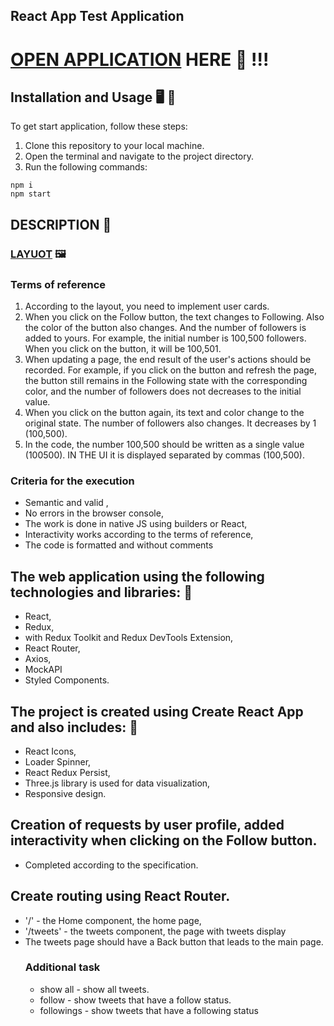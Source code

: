 ## React App Test Application

# [OPEN APPLICATION](https://maxoverking.github.io/test-task/) HERE  :eyes:  !!! 

## Installation and Usage  🖥️  🚀

To get start application, follow these steps:

1. Clone this repository to your local machine.
2. Open the terminal and navigate to the project directory.
3. Run the following commands:

  ```
  npm i
  npm start
  ```
## DESCRIPTION 📓

### [LAYUOT](https://www.figma.com/file/zun1oP6NmS2Lmgbcj6e1IG/Test?type=design&node-id=0-1&t=vZJZxzMhIqFje8JN-0) 🖼️ 

### Terms of reference 
  1. According to the layout, you need to implement user cards.
  2. When you click on the Follow button, the text changes to Following. Also
    the color of the button also changes. And the number of followers is added to yours. For example,
    the initial number is 100,500 followers. When you click on the button, it will be
    100,501.
  3. When updating a page, the end result of the user's actions should be recorded. For example,
    if you click on the button and refresh the page, the button still remains
    in the Following state with the corresponding color, and the number of followers does not
    decreases to the initial value.
  4. When you click on the button again, its text and color change to the original
    state. The number of followers also changes. It decreases by 1
    (100,500).
  5. In the code, the number 100,500 should be written as a single value (100500). IN THE UI
    it is displayed separated by commas (100,500).
  
### Criteria for the execution
  - Semantic and valid ,
  - No errors in the browser console,
  - The work is done in native JS using builders or React,
  - Interactivity works according to the terms of reference,
  - The code is formatted and without comments
  
## The web application using the following technologies and libraries: 🧰
  - React,
  - Redux,
  - with Redux Toolkit and Redux DevTools Extension,
  - React Router,
  - Axios,
  - MockAPI
  - Styled Components.
 
 ## The project is created using Create React App and also includes: 🧰
  - React Icons,
  - Loader Spinner,
  - React Redux Persist,
  - Three.js library is used for data visualization,
  - Responsive design.

 ## Creation of requests by user profile, added interactivity when clicking on the Follow button. 
  - Completed according to the specification. 
 ## Create routing using React Router.
  - '/' - the Home component, the home page,
  - '/tweets' - the tweets component, the page with tweets display
  - The tweets page should have a Back button that leads to the main page.
    ### Additional task
    - show all - show all tweets.
    - follow - show tweets that have a follow status.
    - followings - show tweets that have a following status

                   
